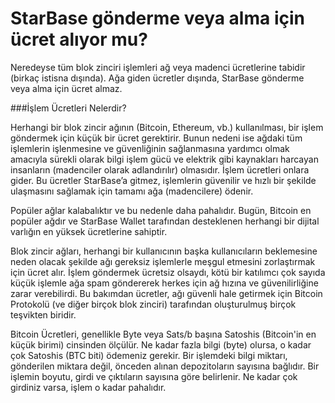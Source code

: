# StarBase gönderme veya alma için ücret alıyor mu?

Neredeyse tüm blok zinciri işlemleri ağ veya madenci ücretlerine tabidir (birkaç istisna dışında). Ağa giden ücretler dışında, StarBase gönderme veya alma için ücret almaz.

###İşlem Ücretleri Nelerdir?

Herhangi bir blok zincir ağının (Bitcoin, Ethereum, vb.) kullanılması, bir işlem göndermek için küçük bir ücret gerektirir. Bunun nedeni ise ağdaki tüm işlemlerin işlenmesine ve güvenliğinin sağlanmasına yardımcı olmak amacıyla sürekli olarak bilgi işlem gücü ve elektrik gibi kaynakları harcayan insanların (madenciler olarak adlandırılır) olmasıdır. İşlem ücretleri onlara gider. Bu ücretler StarBase’a gitmez, işlemlerin güvenilir ve hızlı bir şekilde ulaşmasını sağlamak için tamamı ağa (madencilere) ödenir.

Popüler ağlar kalabalıktır ve bu nedenle daha pahalıdır. Bugün, Bitcoin en popüler ağdır ve StarBase Wallet tarafından desteklenen herhangi bir dijital varlığın en yüksek ücretlerine sahiptir.

Blok zincir ağları, herhangi bir kullanıcının başka kullanıcıların beklemesine neden olacak şekilde ağı gereksiz işlemlerle meşgul etmesini zorlaştırmak için ücret alır. İşlem göndermek ücretsiz olsaydı, kötü bir katılımcı çok sayıda küçük işlemle ağa spam göndererek herkes için ağ hızına ve güvenilirliğine zarar verebilirdi. Bu bakımdan ücretler, ağı güvenli hale getirmek için Bitcoin Protokolü (ve diğer birçok blok zinciri) tarafından oluşturulmuş birçok teşvikten biridir.

Bitcoin Ücretleri, genellikle Byte veya Sats/b başına Satoshis (Bitcoin'in en küçük birimi) cinsinden ölçülür. Ne kadar fazla bilgi (byte) olursa, o kadar çok Satoshis (BTC biti) ödemeniz gerekir. Bir işlemdeki bilgi miktarı, gönderilen miktara değil, önceden alınan depozitoların sayısına bağlıdır. Bir işlemin boyutu, girdi ve çıktıların sayısına göre belirlenir. Ne kadar çok girdiniz varsa, işlem o kadar pahalıdır.
